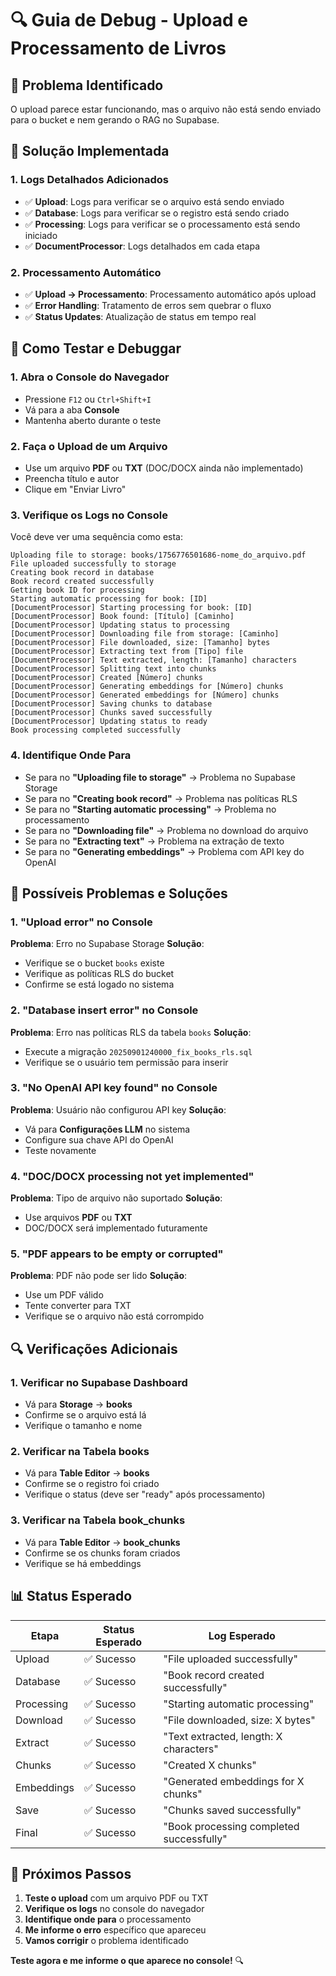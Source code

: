 # 🔍 Guia de Debug - Upload e Processamento de Livros

## 🚨 **Problema Identificado**
O upload parece estar funcionando, mas o arquivo não está sendo enviado para o bucket e nem gerando o RAG no Supabase.

## 🔧 **Solução Implementada**

### **1. Logs Detalhados Adicionados**
- ✅ **Upload**: Logs para verificar se o arquivo está sendo enviado
- ✅ **Database**: Logs para verificar se o registro está sendo criado
- ✅ **Processing**: Logs para verificar se o processamento está sendo iniciado
- ✅ **DocumentProcessor**: Logs detalhados em cada etapa

### **2. Processamento Automático**
- ✅ **Upload → Processamento**: Processamento automático após upload
- ✅ **Error Handling**: Tratamento de erros sem quebrar o fluxo
- ✅ **Status Updates**: Atualização de status em tempo real

## 🧪 **Como Testar e Debuggar**

### **1. Abra o Console do Navegador**
- Pressione `F12` ou `Ctrl+Shift+I`
- Vá para a aba **Console**
- Mantenha aberto durante o teste

### **2. Faça o Upload de um Arquivo**
- Use um arquivo **PDF** ou **TXT** (DOC/DOCX ainda não implementado)
- Preencha título e autor
- Clique em "Enviar Livro"

### **3. Verifique os Logs no Console**
Você deve ver uma sequência como esta:

```
Uploading file to storage: books/1756776501686-nome_do_arquivo.pdf
File uploaded successfully to storage
Creating book record in database
Book record created successfully
Getting book ID for processing
Starting automatic processing for book: [ID]
[DocumentProcessor] Starting processing for book: [ID]
[DocumentProcessor] Book found: [Título] [Caminho]
[DocumentProcessor] Updating status to processing
[DocumentProcessor] Downloading file from storage: [Caminho]
[DocumentProcessor] File downloaded, size: [Tamanho] bytes
[DocumentProcessor] Extracting text from [Tipo] file
[DocumentProcessor] Text extracted, length: [Tamanho] characters
[DocumentProcessor] Splitting text into chunks
[DocumentProcessor] Created [Número] chunks
[DocumentProcessor] Generating embeddings for [Número] chunks
[DocumentProcessor] Generated embeddings for [Número] chunks
[DocumentProcessor] Saving chunks to database
[DocumentProcessor] Chunks saved successfully
[DocumentProcessor] Updating status to ready
Book processing completed successfully
```

### **4. Identifique Onde Para**
- Se para no **"Uploading file to storage"** → Problema no Supabase Storage
- Se para no **"Creating book record"** → Problema nas políticas RLS
- Se para no **"Starting automatic processing"** → Problema no processamento
- Se para no **"Downloading file"** → Problema no download do arquivo
- Se para no **"Extracting text"** → Problema na extração de texto
- Se para no **"Generating embeddings"** → Problema com API key do OpenAI

## 🚨 **Possíveis Problemas e Soluções**

### **1. "Upload error" no Console**
**Problema**: Erro no Supabase Storage
**Solução**: 
- Verifique se o bucket `books` existe
- Verifique as políticas RLS do bucket
- Confirme se está logado no sistema

### **2. "Database insert error" no Console**
**Problema**: Erro nas políticas RLS da tabela `books`
**Solução**: 
- Execute a migração `20250901240000_fix_books_rls.sql`
- Verifique se o usuário tem permissão para inserir

### **3. "No OpenAI API key found" no Console**
**Problema**: Usuário não configurou API key
**Solução**: 
- Vá para **Configurações LLM** no sistema
- Configure sua chave API do OpenAI
- Teste novamente

### **4. "DOC/DOCX processing not yet implemented"**
**Problema**: Tipo de arquivo não suportado
**Solução**: 
- Use arquivos **PDF** ou **TXT**
- DOC/DOCX será implementado futuramente

### **5. "PDF appears to be empty or corrupted"**
**Problema**: PDF não pode ser lido
**Solução**: 
- Use um PDF válido
- Tente converter para TXT
- Verifique se o arquivo não está corrompido

## 🔍 **Verificações Adicionais**

### **1. Verificar no Supabase Dashboard**
- Vá para **Storage** → **books**
- Confirme se o arquivo está lá
- Verifique o tamanho e nome

### **2. Verificar na Tabela books**
- Vá para **Table Editor** → **books**
- Confirme se o registro foi criado
- Verifique o status (deve ser "ready" após processamento)

### **3. Verificar na Tabela book_chunks**
- Vá para **Table Editor** → **book_chunks**
- Confirme se os chunks foram criados
- Verifique se há embeddings

## 📊 **Status Esperado**

| Etapa | Status Esperado | Log Esperado |
|-------|----------------|--------------|
| Upload | ✅ Sucesso | "File uploaded successfully" |
| Database | ✅ Sucesso | "Book record created successfully" |
| Processing | ✅ Sucesso | "Starting automatic processing" |
| Download | ✅ Sucesso | "File downloaded, size: X bytes" |
| Extract | ✅ Sucesso | "Text extracted, length: X characters" |
| Chunks | ✅ Sucesso | "Created X chunks" |
| Embeddings | ✅ Sucesso | "Generated embeddings for X chunks" |
| Save | ✅ Sucesso | "Chunks saved successfully" |
| Final | ✅ Sucesso | "Book processing completed successfully" |

## 🚀 **Próximos Passos**

1. **Teste o upload** com um arquivo PDF ou TXT
2. **Verifique os logs** no console do navegador
3. **Identifique onde para** o processamento
4. **Me informe o erro** específico que apareceu
5. **Vamos corrigir** o problema identificado

**Teste agora e me informe o que aparece no console!** 🔍
